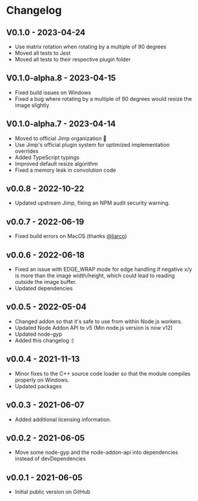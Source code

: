 
# Changelog

## V0.1.0 - 2023-04-24

- Use matrix rotation when rotating by a multiple of 90 degrees
- Moved all tests to Jest
- Moved all tests to their respective plugin folder

## V0.1.0-alpha.8 - 2023-04-15

- Fixed build issues on Windows
- Fixed a bug where rotating by a multiple of 90 degrees would resize the image slightly

## V0.1.0-alpha.7 - 2023-04-14

- Moved to official Jimp organization 🎉
- Use Jimp's official plugin system for optimized implementation overrides
- Added TypeScript typings
- Improved default resize algorithm
- Fixed a memory leak in convolution code

## v0.0.8 - 2022-10-22

- Updated upstream Jimp, fixing an NPM audit security warning.

## v0.0.7 - 2022-06-19

- Fixed build errors on MacOS (thanks [@liarco](https://github.com/liarco))

## v0.0.6 - 2022-06-18

- Fixed an issue with EDGE_WRAP mode for edge handling if negative x/y is more than the image width/height, which could
lead to reading outside the image buffer.
- Updated dependencies

## v0.0.5 - 2022-05-04

- Changed addon so that it's safe to use from within Node.js workers.
- Updated Node Addon API to v5 (Min node.js version is now v12)
- Updated node-gyp
- Added this changelog :)

## v0.0.4 - 2021-11-13

- Minor fixes to the C++ source code loader so that the module compiles properly on Windows.
- Updated packages

## v0.0.3 - 2021-06-07

- Added additional licensing information.

## v0.0.2 - 2021-06-05

- Move some node-gyp and the node-addon-api into dependencies instead of devDependencies

## v0.0.1 - 2021-06-05

- Initial public version on GitHub
